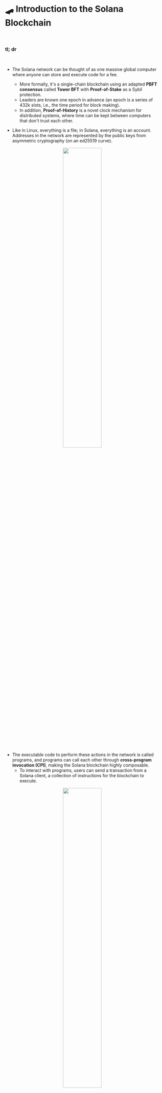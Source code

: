 # 🛹 Introduction to the Solana Blockchain


<br>

### tl; dr

<br>

* The Solana network can be thought of as one massive global computer where anyone can store and execute code for a fee. 
  - More formally, it's a single-chain blockchain using an adapted **PBFT consensus** called **Tower BFT** with **Proof-of-Stake** as a Sybil protection.
  - Leaders are known one epoch in advance (an epoch is a series of 432k slots, i.e., the time period for block making).
  - In addition, **Proof-of-History** is a novel clock mechanism for distributed systems, where time can be kept between computers that don't trust each other.

* Like in Linux, everything is a file; in Solana, everything is an account. Addresses in the network are represented by the public keys from asymmetric cryptography (on an ed25519 curve).

<p align="center">
<img src="https://github.com/urani-labs/solana-dev-onboarding-rs/assets/1130416/d4143062-c841-4bc6-8db7-aab169b6a444" width="50%" align="center" style="padding:1px;"/>
</p>


* The executable code to perform these actions in the network is called programs, and programs can call each other through **cross-program invocation (CPI)**, making the Solana blockchain highly composable.
  - To interact with programs, users can send a transaction from a Solana client, a collection of instructions for the blockchain to execute.
 
<p align="center">
<img src="https://github.com/urani-labs/solana-dev-onboarding-rs/assets/1130416/e5b49c05-8149-48ba-99ad-10adbcb2c6d2" width="50%" align="center" style="padding:1px;"/>
</p>


* SOL is Solana's native token, used to pay transaction fees, pay rent for accounts, and more. Each SOL is made from 1 billion Lamports.

* Everything else is built around these ideas...

<br>

----

### ➡️ How the Solana Blockchain Works

<br>


#### Proof-of History (Virtual Clocks)

<br>

* Solana solves the complex problem of distributed systems' agreeing on time by leveraging PoH to synchronize local virtual clocks on all nodes.

* PoH ensures that the timestamp in any message can be trusted, avoiding timeouts in the consensus protocol.

* PoH is based on **Verifiable Delay Function (VDF)**, and Solana uses a recursive pre-image resistant SHA256 VDF. For every block created, the VDF with all new messages is computed.  

* PoH is difficult to produce but easy to verify:

  1. **Evaluation phase (leader):** computation on only one CPU core, taking the total number of hashes over the hashes per second for one core.

  2. **Verification phase (voters):** the blocks can be checked parallelly, taking the total number of hashes over the number of hashes per second and the number of cores.


<br>


#### Tower BFT

<br>

* Tower BFT (TBFT), Solana's consensus algorithm, is a custom implementation of the Practical Byzantine Fault Tolerance (PBFT), which rounds and is divided into pre-prepare, prepare, and commit.

* View-changes happen when a leader appears to have failed and another node attempts to take its place (by initiating an election process).

<br>


#### Turbine

<br>

* Turbine is Solana's innovative block propagation protocol, which reduces the time needed for block propagation (and message complexity).

* Turbine is a multi-layer propagation protocol: nodes in the network are divided into small partitions (neighborhoods), sharing received data (the data unit is called a **shred**, and a block contains several shreds).

* Propagation is prioritized according to the node's stake (through a stake-weighted selection algorithm so that validators with the most stake will be closer to the leader).


<br>



#### Gulf Stream

<br>

* Solana's mempool-less solution for forwarding and storing transactions before processing.

* The leader, which needs to be known one full epoch in advance, receives and processes the transactions immediately.

<br>



#### Sealevel

<br>

* Solana's parallelized transaction processing engine is scaled horizontally across GPUs and SSDs and processes as many transactions as available cores.
    - However, Sealevel still needs to be optimized for GPU offloading; it only accelerates PoH and signature verification.

* In Solana, each transaction describes all the states required to read and write so Sealevel can sort millions of pending transactions and choose non-overlapping instructions to be executed in parallel.

* While Ethereum uses the EVM (Ethereum Virtual Machine) and other blockchains use WASM (Web Assembly), Solana uses a VM called Berkeley Packet Filter (BPF):
  - BPF bytecode is designed for high-performance packet filters and can be used for non-networking purposes.

<br>

#### Pipelining

<br>

* The **Transaction Processing Unit (TPU)** works as a pipelining processor, CPU-optimized, so that nodes can validate and execute all the transactions before new blocks arrive. 

* The stages of TPU are:
  1. **Fetch stage**: data fetch in kernel space via network card.
  2. **SigVerify stage**: signature verification using GPU.
  3. **Banking state**: change of the state using CPU (and PoH service).
  4. **Broadcast state**: write to disk in kernel space and send out via network card.

<br>

#### Cloudbreak

<br>

* While Ethereum and Bitcoin use LevelDB for local databases that store blockchain and state, it does not support parallel reads and writes.

* Cloudbreak is Solana's database system, which uses memory-mapped files.

* Cloudbreak is ideal for hardware setups such as RAID 0 with fast NVMe SSDs.

* Benchmarks show that even with 10 million accounts, Cloudbreak achieves reads and writes around 1 million with a single SSD.

<br>

#### Archivers

<br>

* This is a potential implementation for distributed ledger storage, where the data from validators can be offloaded to these specialized network nodes (being split into many small pieces and replicated).


<br>

---

### ➡️ Transactions

<br>

<p align="center">
<img src="https://github.com/urani-labs/solana-dev-onboarding-rs/assets/1130416/d8b531f7-babe-4584-bea6-f6dd140281d6" width="45%" align="center" style="padding:1px;"/>
<img src="https://github.com/urani-labs/solana-dev-onboarding-rs/assets/1130416/02fa71b5-ca0f-40aa-a7d9-1e3d8e306ef1" width="45%" align="center" style="padding:1px;"/>
</p>



<br>

* A transaction is the unit of activity on the Solana blockchain. It is a signed data structure containing instructions for the network to perform a particular operation.

* Transactions create, update, or delete data on-chain, but you can read data without a transaction.

* On the Solana blockchain, program execution starts with transactions being submitted to the cluster.

* Each transaction consists of three parts: instructions, an array of accounts to read or write from, and one or more digital signatures.

* An instruction is the smallest piece of execution logic on Solana. It invokes programs that make calls to update the network's global state.

* Each transaction consists of one or several instructions that will be processed by the runtime in order and atomically. If any part of the instructions fails, the entire transaction fails.


<br>


#### What's Inside a Transaction

<br>

<p align="center">
<img src="https://github.com/urani-labs/solana-dev-onboarding-rs/assets/1130416/239bafd5-5052-492f-9824-7f6f38a53d52" width="45%" align="center" style="padding:1px;"/>
</p>


<br>

* A compact-array of digital signatures of the given message:
    - Each digital signature is in the ed25519 binary format and consumes 64 bytes.
    - The runtime verifies that the number of signatures matches the number in the first 8 bits of the message header. Each signature is signed by the private key corresponding to the public key at the same index in the message's account addresses array.

* A message containing a header, a compact array of account addresses, a recent blockhash, and a compact array of instructions:
    - The header contains 3 unsigned 8-bit values: the first is the number of required signatures in the containing transaction, the second is the number of those corresponding account addresses that are read-only, and the third is the message header in the number of read-only account addresses not requiring signatures.
    - The addresses that need signatures appear at the beginning of the account address array, first with the addresses for read-write, then the read-only accounts.
    - The blockhash contains a 32-byte SHA-256 hash, to prevent duplication and to give transactions lifetimes.
    - An instruction contains:
      - an unsigned 8-bit `program_id` (to identify an on-chain program that can interpret the opaque data) -> this specifies a program
      - a compact-array of account address indexes, each a 32-byte of arbitrary data (when the address requires a digital signature, the runtime interprets it as a public key of an ed25519 keypair) -> these are the transaction's accounts passed to the program
      - a compact-array of opaque 8-bit data and a special multi-byte encoding of 16 bits, compact-u16, for its length -> this is the data

<br>

#### What's an Instruction

<br>

* Each instruction specifies a single program and carries a general-purpose byte that is passed to the program (along with the accounts).

* The contents of the instruction data convey what operation the program needs to perform.

* The [Solana Program Library's Token program](https://github.com/solana-labs/solana-program-library/tree/master/token) shows how instruction data can be encoded efficiently for fixed-sized types.

* Since a transaction can contain instructions in any order, programs should be hardened to safely handle any possible instruction sequence. 
  - For example, to de-initialize an account, the program should explicitly set the account's data to zero.

<br>

#### Transaction Fees

<br>

* Transaction fees are paid in "Lamports", the smallest units of SOL (0.000000001 SOL).
* The fee is paid to the validators who process the transaction.
Transaction fees are calculated based on two main parts:
  - a statically set base fee per signature
  - the computational resources used during the transaction.

<br>



---

### ➡️ Accounts

<br>

<p align="center">
<img src="https://github.com/urani-labs/solana-dev-onboarding-rs/assets/1130416/8e9d9ef9-f8b7-40d8-a93d-3a566268d096" width="45%" align="center" style="padding:1px;"/>
<img src="https://github.com/urani-labs/solana-dev-onboarding-rs/assets/1130416/b5a65e0e-f4f6-4e7a-8b3f-31e41b01cdae" width="45%" align="center" style="padding:1px;"/>
<img src="https://github.com/urani-labs/solana-dev-onboarding-rs/assets/1130416/acdae9da-2439-4d17-8931-e8bc83d27bdc" width="45%" align="center" style="padding:1px;"/>
<img src="https://github.com/urani-labs/solana-dev-onboarding-rs/assets/1130416/2262c5bc-34a0-49cb-8816-1d2ae6bdb456" width="45%" align="center" style="padding:1px;"/>
</p>

<br>

* Accounts on Solana are storage spaces that can hold data up to 10MB.

* Solana clients use an address (a 256-bit public key) to find an account.

* Accounts can hold arbitrary persistent data and hold ownership metadata for the runtime.
  * The metadata also includes the lifetime info and is expressed by lamports.

* Accounts are referenced by an instruction representing the on-chain state and server as both the inputs and outputs of a program.

* Accounts are referenced by an instruction representing the on-chain state and server as both the program's inputs and outputs.

* Accounts can be treated as read-only by transactions. 
    - This enables parallel account processing between transactions.

* An account is a program if it's marked as "executable" in its metadata. 
    - Accounts that store programs are owned by the `BPFLoader`, a program that can be used to deploy and upgrade other programs.
    - The `BPFLoader` is owned by the **Native Loader**.

* If a program is marked as final (non-upgradeable), the runtime makes the account's data (the program) immutable.


<br>

#### Creating an Account

<br>

<p align="center">
<img src="https://github.com/urani-labs/solana-dev-onboarding-rs/assets/1130416/87fddfe2-2f5a-4c2a-986a-7b05c46f9f6b" width="45%" align="center" style="padding:1px;"/>
<img src="https://github.com/urani-labs/solana-dev-onboarding-rs/assets/1130416/61a20614-ef33-4508-ba95-9ad8784ac132" width="45%" align="center" style="padding:1px;"/>
</p>

<br>

* To create an account, a client generates a keypair and registers its public key.

* A created account is initialized to be owned by a built-in program (the System program). It includes owner metadata (a `program_id`).

* Accounts are held in validator memory by paying a "rent". When an account balance drops to zero it is removed. 
  - Currently, accounts do not have to pay rent, but must hold a minimum balance of 2 years rent in order to be created.
  - Rent can be estimated via the command `solana rent`.

<br>


---

### ➡️ Programs

<br>

* Solana Programs are the executable code that interprets the instructions sent inside transactions on the blockchain. 

* They are accounts that are marked as "executable", running on top of the Sealevel runtime (Solana's parallel and high-speed processing model).

* Programs can own accounts and change the data of the accounts they own. Unlike other blockchains, they can also be upgraded by their owner.

* The instructions's `program_id` specifies which program will process the instructions. 

* Programs on Solana don't store data or state between transactions: these are stored in accounts.

* Programs can be:
  
  - **Native Programs**: programs built directly into the core of the Solana blockchain. Upgrades are controlled via the releases to the different clusters. Examples include:
      * System Program: create new accounts, transfer tokens
      * BPG Loader Program: Deploys, upgrades, and executes programs on-chain
      * Vote program: Create and manage accounts that track validator voting state and rewards
  
  - **Chain Programs**: written by users and deployed directly to the blockchain for anyone to interact and execute. 
      * The Solana Labs also keep a library of them, the [Solana Program Library](https://spl.solana.com/), a collection of on-chain programs targeting the Sealevel parallel runtime.




<br>


#### Memory on Solana

<br>


* Memory inside a Solana cluster can be thought of as a monolithic heap of data. All state lives in this heap.

* Programs each have access ot their own part of the heap.

* A memory region is an "account" (and some programs own thousands of independent accounts).
    - Each memory region has a program that manages it (the `owner`).
    


<br>



#### Cross-Program Invocation (CPI)

<br>

* Cross-program invocation is how Solana's runtime allows programs to call other programs. This is achieved by one program invoking another's instruction.

* The invoking program, `invoke()`, requires the caller to pass all the accounts required by the instruction being invoked, except for the executable account (`program_id`).

* The invoking program is halted until the invoked program finishes processing the instruction.

* The runtime uses the caller program's privileges to determine the callee's privileges.

* Cross-program invocations are constrained to a depth of 4.

<br>


> [!IMPORTANT]
> When writing CPI, it's important not to pull in the dependent program's entrypoint symbols (because they may conflict with the program's own). To avoid this, programs should define a `no-entrypoint` feature in `Cargo.toml`.

<br>

#### Program Derived Address (PDA)

<br>

* Program derived address allows programs to issue instructions that contain signed accounts that were not signed in the original transaction.

* With PDA, a program may be given the authority over an account for a while.

* With PDA, programs can control specific (program) addresses so that no external user can generate valid transactions with signatures for that address.

* PDA allows programs to programmatically sign for program addresses that are present in instructions invoked via CPI.

<br>

#### Private Keys for Program Addresses

<br>

* A program address does not lie on the ed25519 curve, so it does not have a valid private key and cannot generate a signature.

* However, a program address can be used by a program to issue an instruction that includes itself as a signer.

* Program addresses are deterministically derived from a collection of seeds and a `program_id` using a 256-bit pre-image resistant hash function.

* Programs can deterministically derive any number of addresses by using seeds. These seeds can symbolically identify how the addresses are used. 


<br>

---

### ➡️ Wallets

<br>


* A wallet is a pair of public and private keys used to verify actions on the blockchain. 

* The public key is used to identify the account, and the private key is used to sign transactions.

* You can choose your wallet from [this list](https://solana.com/ecosystem/explore?categories=wallet).

<br>

---

### ➡️ Development Overview

<br>

* Development takes two steps:
    1. first, deploy the program in the blockchain.
    2. then, anyone can communicate with these programs by writing dApps connecting to a node's JSON RPC API (via HTTP or WebSocket methods). DApps can submit transactions with instructions to these programs via a client SDK.
  

<br>

----

### Resources

<br>

* [Solana Transactions](https://solana.com/docs/core/transactions)
* [Solana Programs](https://solana.com/docs/core/programs#native-programs)
* [Accounts and Storing State](https://solana.com/docs/core/accounts)
* [Cross-Program Invocation](https://solana.com/docs/core/cpi)
* [Wallets Explained](https://solana.com/developers/guides/intro/wallets-explained)
* [Terminology](https://solana.com/docs/terminology#instruction) and [FAQ](https://solana.com/docs/programs/faq)
* [Solana Beta StackExchange](https://solana.stackexchange.com/)
* [Ackee's School of Solana](https://www.youtube.com/watch?v=okqyfP_h_54&list=PLzUrW5H8-hDev3XOSY-Wqzb6O2wwn3I43)
